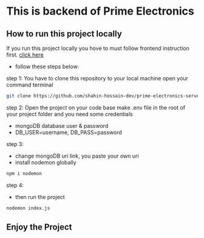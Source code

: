 # This is backend of Prime Electronics

## How to run this project locally

If you run this project locally you hove to must follow frontend instruction first. [click here](https://github.com/shahin-hossain-dev/prime-electronics-client)

- follow these steps below:

step 1: You have to clone this repository to your local machine open your command terminal

```bash
git clone https://github.com/shahin-hossain-dev/prime-electronics-server.git
```

step 2: Open the project on your code base make .env file in the root of your project folder and you need some credentials

- mongoDB database user & password
- DB_USER=username, DB_PASS=password

step 3:

- change mongoDB uri link, you paste your own uri
- install nodemon globally

```bash
npm i nodemon
```

step 4:

- then run the project

```bash
nodemon index.js
```

## Enjoy the Project

